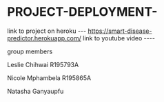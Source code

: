 # PROJECT-DEPLOYMENT-

link to project on heroku ---  https://smart-disease-predictor.herokuapp.com/
link to youtube video ----
 
group members

Leslie Chihwai R195793A

Nicole Mphambela R195865A 

Natasha Ganyaupfu
